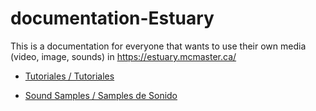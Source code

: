 # documentation-Estuary 

This is a documentation for everyone that wants to use their own media (video, image, sounds) in https://estuary.mcmaster.ca/ 
  
+ [Tutoriales / Tutoriales](Tutorials/README.md)


+ [Sound Samples / Samples de Sonido](Sound/README.md)
